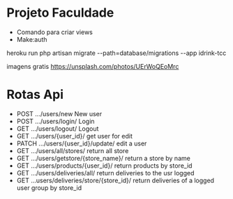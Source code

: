 # Projeto Faculdade
* Comando para criar views
* Make:auth

heroku run php artisan migrate --path=database/migrations --app idrink-tcc

imagens gratis
https://unsplash.com/photos/UErWoQEoMrc

# Rotas Api
* POST .../users/new                             New user
* POST .../users/login/                          Login
* GET .../users/logout/                          Logout
* GET .../users/{user_id}/                       get user for edit
* PATCH .../users/{user_id}/update/              edit a user
* GET .../users/all/stores/                      return all store
* GET .../users/getstore/{store_name}/           return a store by name
* GET .../users/products/{user_id}/              return products by store_id
* GET .../users/deliveries/all/                  return deliveries to the usr logged
* GET ...users/deliveries/store/{store_id}/      return deliveries of a logged user group by store_id
